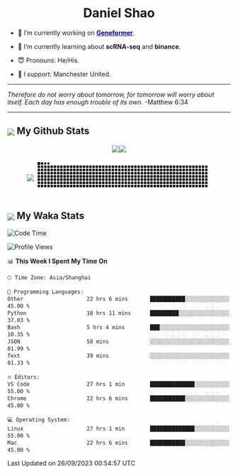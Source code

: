 

<h1 align="center">Daniel Shao</h1>

- 🐒 I’m currently working on <strong><a href="https://huggingface.co/ctheodoris/Geneformer" style="color: darkblue">Geneformer</a></strong>.

- 🥹 I’m currently learning about **scRNA-seq** and **binance**.

- 😇 Pronouns: He/His.

- 🦧 I support: Manchester United.

---

<i> Therefore do not worry about tomorrow, for tomorrow will worry about itself. Each day has enough trouble of its own. </i> -Matthew 6:34

---

<h2><img src="https://emojis.slackmojis.com/emojis/images/1579216111/7550/pikachu_wave.gif?1579216111" align="center" width="28" /> My Github Stats</h2>

<p align="center"><img align="center" src = "https://github-readme-stats.vercel.app/api?username=super-dainiu&show_icons=true&count_private=true&theme=tokyonight&hide=issues&line_height=30" width="400px"><img align="center" src = "https://github-readme-streak-stats.herokuapp.com/?user=super-dainiu&theme=tokyonight" width="400px"></p>

<p align="center"><img align="center" width="400px" src="https://github-readme-stats.vercel.app/api/top-langs/?username=super-dainiu&layout=compact&theme=tokyonight&hide=html,tex,jupyter%20notebook"><img align="center" width="400px" src="https://github.com/super-dainiu/super-dainiu/blob/output/github-contribution-grid-snake.svg"></p>

<h2><img src="https://emojis.slackmojis.com/emojis/images/1579216111/7550/pikachu_wave.gif?1579216111" align="center" width="28" /> My Waka Stats</h2>

<!--START_SECTION:waka-->
![Code Time](http://img.shields.io/badge/Code%20Time-538%20hrs%2020%20mins-blue)

![Profile Views](http://img.shields.io/badge/Profile%20Views-0-blue)

📊 **This Week I Spent My Time On** 

```text
🕑︎ Time Zone: Asia/Shanghai

💬 Programming Languages: 
Other                    22 hrs 6 mins       ███████████░░░░░░░░░░░░░░   45.00 % 
Python                   18 hrs 11 mins      █████████░░░░░░░░░░░░░░░░   37.03 % 
Bash                     5 hrs 4 mins        ███░░░░░░░░░░░░░░░░░░░░░░   10.35 % 
JSON                     58 mins             ░░░░░░░░░░░░░░░░░░░░░░░░░   01.99 % 
Text                     39 mins             ░░░░░░░░░░░░░░░░░░░░░░░░░   01.33 % 

🔥 Editors: 
VS Code                  27 hrs 1 min        ██████████████░░░░░░░░░░░   55.00 % 
Chrome                   22 hrs 6 mins       ███████████░░░░░░░░░░░░░░   45.00 % 

💻 Operating System: 
Linux                    27 hrs 1 min        ██████████████░░░░░░░░░░░   55.00 % 
Mac                      22 hrs 6 mins       ███████████░░░░░░░░░░░░░░   45.00 % 
```


 Last Updated on 26/09/2023 00:54:57 UTC
<!--END_SECTION:waka-->
